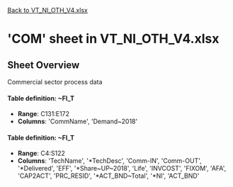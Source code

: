 [Back to VT_NI_OTH_V4.xlsx](README.md)

# 'COM' sheet in VT_NI_OTH_V4.xlsx

## Sheet Overview

Commercial sector process data

#### Table definition: ~FI_T
- **Range**: C131:E172
- **Columns**: 'CommName', 'Demand\~2018'

#### Table definition: ~FI_T
- **Range**: C4:S122
- **Columns**: 'TechName', '*TechDesc', 'Comm-IN', 'Comm-OUT', '*Delivered', 'EFF', '*Share\~UP\~2018', 'Life', 'INVCOST', 'FIXOM', 'AFA', 'CAP2ACT', 'PRC_RESID', '*ACT_BND\~Total', '*NI', 'ACT_BND'

